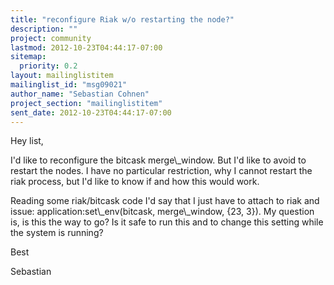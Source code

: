```yaml
---
title: "reconfigure Riak w/o restarting the node?"
description: ""
project: community
lastmod: 2012-10-23T04:44:17-07:00
sitemap:
  priority: 0.2
layout: mailinglistitem
mailinglist_id: "msg09021"
author_name: "Sebastian Cohnen"
project_section: "mailinglistitem"
sent_date: 2012-10-23T04:44:17-07:00
---
```



Hey list,

I'd like to reconfigure the bitcask merge\\_window. But I'd like to avoid to 
restart the nodes. I have no particular restriction, why I cannot restart the 
riak process, but I'd like to know if and how this would work.

Reading some riak/bitcask code I'd say that I just have to attach to riak and 
issue: application:set\\_env(bitcask, merge\\_window, {23, 3}). My question is, is 
this the way to go? Is it safe to run this and to change this setting while the 
system is running?

Best

Sebastian
